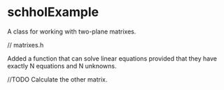 # schholExample

A class for working with two-plane matrixes.

// matrixes.h

Added a function that can solve linear equations provided that they have exactly N equations and N unknowns.

//TODO 
Calculate the other matrix.
